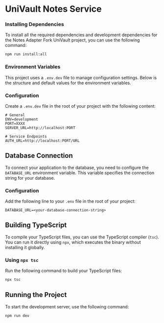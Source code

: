 # UniVault Notes Service

### Installing Dependencies

To install all the required dependencies and development dependencies for the Notes Adapter Fork UniVault project, you can use the following command:

```bash
npm run install:all
```

### Environment Variables

This project uses a `.env.dev` file to manage configuration settings. Below is the structure and default values for the environment variables.

### Configuration

Create a `.env.dev` file in the root of your project with the following content:

```
# General
ENV=development
PORT=XXXX
SERVER_URL=http://localhost:PORT

# Service Endpoints
AUTH_URL=http://localhost:PORT/URL
```

## Database Connection

To connect your application to the database, you need to configure the `DATABASE_URL` environment variable. This variable specifies the connection string for your database.

### Configuration

Add the following line to your `.env` file in the root of your project:

```plaintext
DATABASE_URL=<your-database-connection-string>

```

## Building TypeScript

To compile your TypeScript files, you can use the TypeScript compiler (`tsc`). You can run it directly using `npx`, which executes the binary without installing it globally.

### Using `npx tsc`

Run the following command to build your TypeScript files:

```bash
npx tsc
```
 ## Running the Project

To start the development server, use the following command:

```bash
npm run dev
